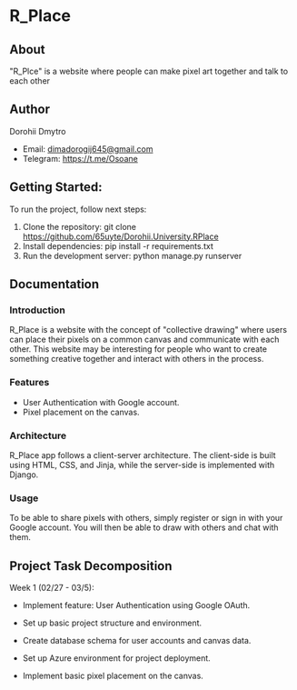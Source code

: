 # R_Place

## About
"R_Plce"  is a website where people can make pixel art together and talk to each other

## Author
Dorohii Dmytro
- Email: dimadorogij645@gmail.com
- Telegram: https://t.me/Osoane

## Getting Started:
To run the project, follow next steps:

1. Clone the repository: git clone https://github.com/65uyte/Dorohii.University.RPlace
2. Install dependencies: pip install -r requirements.txt
3. Run the development server: python manage.py runserver


## Documentation
### Introduction
R_Place is a website with the concept of "collective drawing" where users can place their pixels on a common canvas and communicate with each other.
This website may be interesting for people who want to create something creative together and interact with others in the process.
### Features
- User Authentication with Google account.
- Pixel placement on the canvas.

### Architecture
R_Place app follows a client-server architecture. The client-side is built using HTML, CSS, and Jinja, while the server-side is implemented with Django.

### Usage
To be able to share pixels with others, simply register or sign in with your Google account. You will then be able to draw with others and chat with them.

## Project Task Decomposition
Week 1 (02/27 - 03/5):
- Implement feature: User Authentication using Google OAuth.

- Set up basic project structure and environment.

- Create database schema for user accounts and canvas data.

- Set up Azure environment for project deployment.

- Implement basic pixel placement on the canvas.
